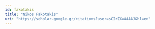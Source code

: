 ```yaml
---
id: fakotakis
title: "Nikos Fakotakis"
uri: "https://scholar.google.gr/citations?user=sCIrZXwAAAAJ&hl=en"
---
```


